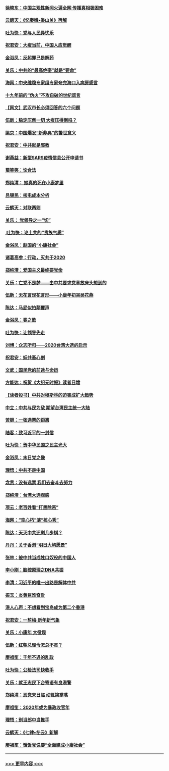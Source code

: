 #### [徐晓东：中国主观性新闻火遍全网 传播真相极困难](../pages/nsc993/n11826508.md?t=01281044) 
#### [云鹤天：《忆秦娥▪娄山关》再解](../pages/nsc993/n11824682.md?t=01281044) 
#### [吐为快：党与人民异忧乐](../pages/nsc993/n11824660.md?t=01281044) 
#### [祝君安：大疫当前，中国人应觉醒](../pages/nsc993/n11821946.md?t=01281044) 
#### [金浴凤：反躬罪己是解药](../pages/nsc993/n11820280.md?t=01281044) 
#### [关乐：中共的“最高绝密”就是“要命”](../pages/nsc993/n11816946.md?t=01281044) 
#### [海网：中央维稳专家组专家夸完海口入病房感言](../pages/nsc993/n11815138.md?t=01281044) 
#### [十九年前的“伪火”不攻自破的世纪谎言](../pages/nsc993/n11813238.md?t=01281044) 
#### [【网文】武汉市长必须回答的六个问题](../pages/nsc993/n11813848.md?t=01281044) 
#### [伍新：稳定压倒一切 大疫压得倒吗？](../pages/nsc993/n11812634.md?t=01281044) 
#### [梁京：中国爆发“新非典”的警世意义](../pages/nsc993/n11812554.md?t=01281044) 
#### [祝君安：中共就是邪教](../pages/nsc993/n11812431.md?t=01281044) 
#### [谢燕益：新型SARS疫情信息公开申请书](../pages/nsc993/n11808840.md?t=01281044) 
#### [蜀笑笑：论合法](../pages/nsc993/n11808064.md?t=01281044) 
#### [郑纯清： 她真的死在小康梦里](../pages/nsc993/n11806623.md?t=01281044) 
#### [吕锡民：核电成本分析](../pages/nsc993/n11806284.md?t=01281044) 
#### [云鹤天：对联两则](../pages/nsc993/n11805957.md?t=01281044) 
#### [关乐： 党领导之一“切”](../pages/nsc993/n11804505.md?t=01281044) 
#### [ 吐为快：论土共的“贵族气质”](../pages/nsc993/n11804490.md?t=01281044) 
#### [金浴凤：赵国的“小康社会”](../pages/nsc993/n11804452.md?t=01281044) 
#### [诸葛高参：行动，灭共于2020](../pages/nsc993/n11804120.md?t=01281044) 
#### [郑纯清：爱国主义最终要党命](../pages/nsc993/n11802197.md?t=01281044) 
#### [关乐：亡党不是梦——由中共要求党章放床头想到的](../pages/nsc993/n11802156.md?t=01281044) 
#### [伍新：无花言现花言形——小康年初哭吴花燕](../pages/nsc993/n11800044.md?t=01281044) 
#### [陈达：马屁似拍颠覆声](../pages/nsc993/n11800010.md?t=01281044) 
#### [金浴凤：春之歌](../pages/nsc993/n11797687.md?t=01281044) 
#### [吐为快：让领导先走](../pages/nsc993/n11797512.md?t=01281044) 
#### [刘博：众志所归——2020台湾大选的启示](../pages/nsc993/n11796878.md?t=01281044) 
#### [祝君安：妖共畜心剖](../pages/nsc993/n11794273.md?t=01281044) 
#### [文武：国民党的前途与命运](../pages/nsc993/n11794198.md?t=01281044) 
#### [方能达：祝贺《大纪元时报》读者日增](../pages/nsc993/n11793807.md?t=01281044) 
#### [【读者投书】中共对穆斯林的迫害成扩大趋势](../pages/nsc993/n11791371.md?t=01281044) 
#### [中立：中共与民为敌 期望台湾民主统一大陆](../pages/nsc993/n11790392.md?t=01281044) 
#### [苦胆：一张选票的距离](../pages/nsc993/n11788914.md?t=01281044) 
#### [陆客：致习近平的一封信](../pages/nsc993/n11788867.md?t=01281044) 
#### [吐为快：贺中华民国之民主光大](../pages/nsc993/n11788618.md?t=01281044) 
#### [金浴凤：末日党之像](../pages/nsc993/n11787475.md?t=01281044) 
#### [理悟：中共不是中国](../pages/nsc993/n11787463.md?t=01281044) 
#### [念贲：没有选票  我们去奋斗去努力](../pages/nsc993/n11787398.md?t=01281044) 
#### [郑纯清：台湾大选观感](../pages/nsc993/n11786210.md?t=01281044) 
#### [项云：老百姓看“打黑除恶”](../pages/nsc993/n11785398.md?t=01281044) 
#### [海网：“空心朽”演“核心秀”](../pages/nsc993/n11783874.md?t=01281044) 
#### [陈达：天灭中共还剩几步棋？](../pages/nsc993/n11783719.md?t=01281044) 
#### [丹丹：关于香港“明日大屿愿景”](../pages/nsc993/n11783273.md?t=01281044) 
#### [张林：被中共当成牲口奴役的中国人](../pages/nsc993/n11782397.md?t=01281044) 
#### [李小刚：脑控原理之DNA共振](../pages/nsc993/n11780962.md?t=01281044) 
#### [李清：习近平的唯一出路是解体中共](../pages/nsc993/n11780866.md?t=01281044) 
#### [振玉：炎黄巨难奇耻](../pages/nsc993/n11779632.md?t=01281044) 
#### [港人心声：不想看到宝岛成为第二个香港](../pages/nsc993/n11778817.md?t=01281044) 
#### [祝君安：一剪梅‧新年新气象](../pages/nsc993/n11776340.md?t=01281044) 
#### [关乐：小康年 大役现](../pages/nsc993/n11774213.md?t=01281044) 
#### [伍新：红朝总理令怎总不灵？](../pages/nsc993/n11770813.md?t=01281044) 
#### [廖祖笙：千年不遇的乱政](../pages/nsc993/n11770373.md?t=01281044) 
#### [吐为快：公检法司快收手](../pages/nsc993/n11770359.md?t=01281044) 
#### [关乐：就王志民下台寄语有良港警](../pages/nsc993/n11769903.md?t=01281044) 
#### [郑纯清：恶党末日临 动辄挨掌嘴](../pages/nsc993/n11769356.md?t=01281044) 
#### [廖祖笙：2020年或为暴政收官年](../pages/nsc993/n11768216.md?t=01281044) 
#### [理悟：别当郎中当推手](../pages/nsc993/n11768243.md?t=01281044) 
#### [云鹤天：《七律▪冬云》新解](../pages/nsc993/n11768204.md?t=01281044) 
#### [廖祖笙：饿饭党说要“全面建成小康社会”](../pages/nsc993/n11767482.md?t=01281044) 

----
#### [ >>> 更早内容 <<< ](../indexes/nsc993-earlier.md)
